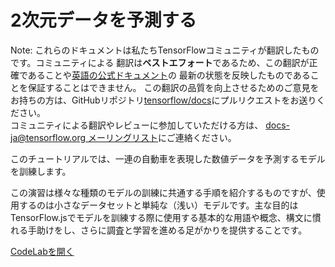 # 2次元データを予測する

Note: これらのドキュメントは私たちTensorFlowコミュニティが翻訳したものです。コミュニティによる
翻訳は**ベストエフォート**であるため、この翻訳が正確であることや[英語の公式ドキュメント](https://www.tensorflow.org/?hl=en)の
最新の状態を反映したものであることを保証することはできません。
この翻訳の品質を向上させるためのご意見をお持ちの方は、GitHubリポジトリ[tensorflow/docs](https://github.com/tensorflow/docs)にプルリクエストをお送りください。
\
コミュニティによる翻訳やレビューに参加していただける方は、
[docs-ja@tensorflow.org メーリングリスト](https://groups.google.com/a/tensorflow.org/forum/#!forum/docs-ja)にご連絡ください。

このチュートリアルでは、一連の自動車を表現した数値データを予測するモデルを訓練します。

この演習は様々な種類のモデルの訓練に共通する手順を紹介するものですが、使用するのは小さなデータセットと単純な（浅い）モデルです。主な目的はTensorFlow.jsでモデルを訓練する際に使用する基本的な用語や概念、構文に慣れる手助けをし、さらに調査と学習を進める足がかりを提供することです。

<a class="button button-white" href="https://codelabs.developers.google.com/codelabs/tfjs-training-regression/index.html#0">CodeLabを開く</a>
